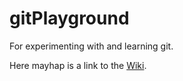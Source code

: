 # gitPlayground
For experimenting with and learning git.

Here mayhap is a link to the [Wiki](https://github.com/earthbound19/ebTests/wiki).